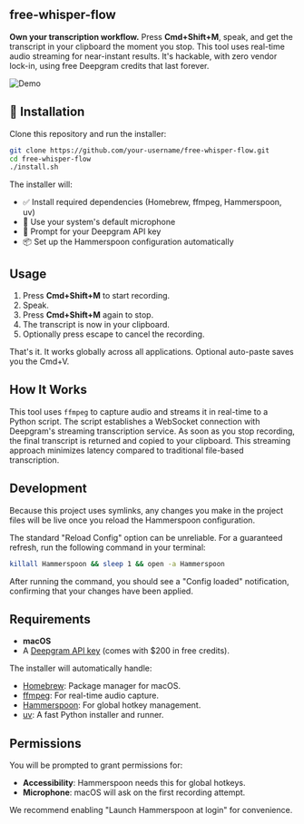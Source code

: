## free-whisper-flow

**Own your transcription workflow.** Press **Cmd+Shift+M**, speak, and get the transcript in your clipboard the moment you stop. This tool uses real-time audio streaming for near-instant results. It's hackable, with zero vendor lock-in, using free Deepgram credits that last forever.

![Demo](demo.gif)

## 🚀 Installation

Clone this repository and run the installer:

```bash
git clone https://github.com/your-username/free-whisper-flow.git
cd free-whisper-flow
./install.sh
```

The installer will:

- ✅ Install required dependencies (Homebrew, ffmpeg, Hammerspoon, uv)
- 🎤 Use your system's default microphone
- 🔑 Prompt for your Deepgram API key
- 📦 Set up the Hammerspoon configuration automatically

## Usage

1. Press **Cmd+Shift+M** to start recording.
2. Speak.
3. Press **Cmd+Shift+M** again to stop.
4. The transcript is now in your clipboard.
5. Optionally press escape to cancel the recording.

That's it. It works globally across all applications. Optional auto-paste saves you the Cmd+V.

## How It Works

This tool uses `ffmpeg` to capture audio and streams it in real-time to a Python script. The script establishes a WebSocket connection with Deepgram's streaming transcription service. As soon as you stop recording, the final transcript is returned and copied to your clipboard. This streaming approach minimizes latency compared to traditional file-based transcription.

## Development

Because this project uses symlinks, any changes you make in the project files will be live once you reload the Hammerspoon configuration.

The standard "Reload Config" option can be unreliable. For a guaranteed refresh, run the following command in your terminal:

```bash
killall Hammerspoon && sleep 1 && open -a Hammerspoon
```

After running the command, you should see a "Config loaded" notification, confirming that your changes have been applied.

## Requirements

- **macOS**
- A [Deepgram API key](https://deepgram.com) (comes with $200 in free credits).

The installer will automatically handle:

- [Homebrew](https://brew.sh): Package manager for macOS.
- [ffmpeg](https://ffmpeg.org): For real-time audio capture.
- [Hammerspoon](https://hammerspoon.org): For global hotkey management.
- [uv](https://docs.astral.sh/uv/): A fast Python installer and runner.

## Permissions

You will be prompted to grant permissions for:

- **Accessibility**: Hammerspoon needs this for global hotkeys.
- **Microphone**: macOS will ask on the first recording attempt.

We recommend enabling "Launch Hammerspoon at login" for convenience.
